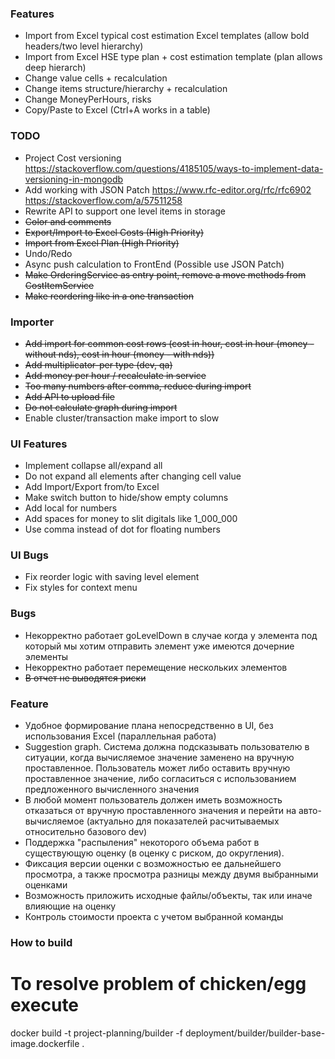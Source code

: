 ### Features

* Import from Excel typical cost estimation Excel templates (allow bold headers/two level hierarchy)
* Import from Excel HSE type plan + cost estimation template (plan allows deep hierarch)
* Change value cells + recalculation
* Change items structure/hierarchy + recalculation
* Change MoneyPerHours, risks 
* Copy/Paste to Excel (Ctrl+A works in a table)

### TODO

* Project Cost versioning https://stackoverflow.com/questions/4185105/ways-to-implement-data-versioning-in-mongodb
* Add working with JSON Patch https://www.rfc-editor.org/rfc/rfc6902
  https://stackoverflow.com/a/57511258
* Rewrite API to support one level items in storage
* ~~Color and comments~~
* ~~Export/Import to Excel Costs (High Priority)~~
* ~~Import from Excel Plan (High Priority)~~
* Undo/Redo
* Async push calculation to FrontEnd (Possible use JSON Patch)
* ~~Make OrderingService as entry point, remove a move methods from CostItemService~~
* ~~Make reordering like in a one transaction~~

### Importer

* ~~Add import for common cost rows (cost in hour, cost in hour (money - without nds), cost in hour (money - with nds))~~
* ~~Add multiplicator-per type (dev, qa)~~
* ~~Add money per hour / recalculate in service~~
* ~~Too many numbers after comma, reduce during import~~
* ~~Add API to upload file~~
* ~~Do not calculate graph during import~~
* Enable cluster/transaction make import to slow

### UI Features

* Implement collapse all/expand all
* Do not expand all elements after changing cell value
* Add Import/Export from/to Excel
* Make switch button to hide/show empty columns
* Add local for numbers
* Add spaces for money to slit digitals like 1_000_000
* Use comma instead of dot for floating numbers

### UI Bugs

* Fix reorder logic with saving level element
* Fix styles for context menu

### Bugs

* Некорректно работает goLevelDown в случае когда у элемента под который
  мы хотим отправить элемент уже имеются дочерние элементы
* Некорректно работает перемещение нескольких элементов
* ~~В отчет не выводятся риски~~

### Feature

* Удобное формирование плана непосредственно в UI, без использования Excel (параллельная работа)
* Suggestion graph. Система должна подсказывать пользователю в ситуации, когда вычисляемое значение заменено
  на вручную проставленное. Пользователь может либо оставить вручную проставленное значение, либо согласиться
  с использованием предложенного вычисленного значения
* В любой момент пользователь должен иметь возможность отказаться от вручную проставленного значения
  и перейти на авто-вычисляемое (актуально для показателей расчитываемых относительно базового dev)
* Поддержка "распыления" некоторого объема работ в существующую оценку (в оценку с риском, до округления).
* Фиксация версии оценки с возможностью ее дальнейшего просмотра, а также просмотра разницы между двумя выбранными
  оценками
* Возможность приложить исходные файлы/объекты, так или иначе влияющие на оценку
* Контроль стоимости проекта с учетом выбранной команды


### How to build

# To resolve problem of chicken/egg execute
docker build -t project-planning/builder -f deployment/builder/builder-base-image.dockerfile .
